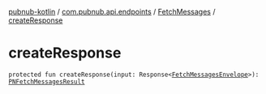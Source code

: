 [pubnub-kotlin](../../index.md) / [com.pubnub.api.endpoints](../index.md) / [FetchMessages](index.md) / [createResponse](./create-response.md)

# createResponse

`protected fun createResponse(input: Response<`[`FetchMessagesEnvelope`](../../com.pubnub.api.models.server/-fetch-messages-envelope/index.md)`>): `[`PNFetchMessagesResult`](../../com.pubnub.api.models.consumer.history/-p-n-fetch-messages-result/index.md)